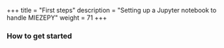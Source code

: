 +++
title = "First steps"
description = "Setting up a Jupyter notebook to handle MIEZEPY"
weight = 71
+++

### How to get started

